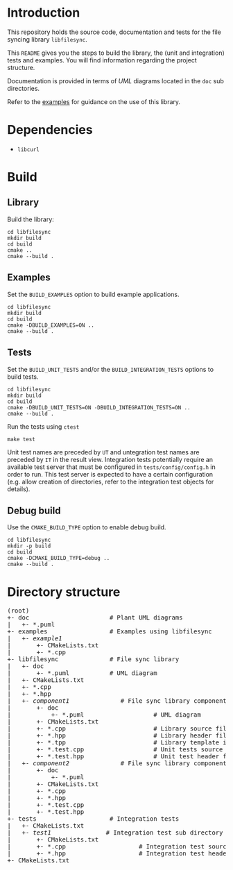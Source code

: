# Introduction

This repository holds the source code, documentation and tests for the file syncing library `libfilesync`.

This `README` gives you the steps to build the library, the (unit and integration) tests and examples.
You will find information regarding the project structure.

Documentation is provided in terms of <em>UML</em> diagrams located in the `doc` sub directories.

Refer to the [examples](#examples) for guidance on the use of this library.

# Dependencies

- `libcurl`

# Build

## Library

Build the library:
```shell
cd libfilesync
mkdir build
cd build
cmake ..
cmake --build .
```

## Examples

Set the `BUILD_EXAMPLES` option to build example applications.

```shell
cd libfilesync
mkdir build
cd build
cmake -DBUILD_EXAMPLES=ON ..
cmake --build .
```

## Tests

Set the `BUILD_UNIT_TESTS` and/or the `BUILD_INTEGRATION_TESTS` options to build tests.

```shell
cd libfilesync
mkdir build
cd build
cmake -DBUILD_UNIT_TESTS=ON -DBUILD_INTEGRATION_TESTS=ON ..
cmake --build .
```

Run the tests using `ctest`
```shell
make test
```

Unit test names are preceded by `UT` and untegration test names are preceded by `IT` in the result view. Integration tests potentially require an available test server that must be configured in `tests/config/config.h` in order to run. This test server is expected to have a certain configuration (e.g. allow creation of directories, refer to the integration test objects for details).

## Debug build

Use the `CMAKE_BUILD_TYPE` option to enable debug build.

```shell
cd libfilesync
mkdir -p build
cd build
cmake -DCMAKE_BUILD_TYPE=debug ..
cmake --build .
```

# Directory structure

<pre>
(root)
+- doc                      # Plant UML diagrams
|   +- *.puml
+- examples                 # Examples using libfilesync
|   +- <em>example1</em>
|       +- CMakeLists.txt
|       +- *.cpp
+- libfilesync              # File sync library
|   +- doc
|       +- *.puml           # UML diagram 
|   +- CMakeLists.txt
|   +- *.cpp
|   +- *.hpp
|   +- <em>component1</em>              # File sync library component sub directory
|       +- doc
|           +- *.puml                   # UML diagram
|       +- CMakeLists.txt
|       +- *.cpp                        # Library source file
|       +- *.hpp                        # Library header file
|       +- *.tpp                        # Library template implementation file
|       +- *.test.cpp                   # Unit tests source file
|       +- *.test.hpp                   # Unit test header file
|   +- <em>component2</em>              # File sync library component sub directory
|       +- doc
|           +- *.puml                   
|       +- CMakeLists.txt
|       +- *.cpp
|       +- *.hpp
|       +- *.test.cpp
|       +- *.test.hpp
+- tests                    # Integration tests
|   +- CMakeLists.txt
|   +- <em>test1</em>               # Integration test sub directory
|       +- CMakeLists.txt
|       +- *.cpp                    # Integration test source file
|       +- *.hpp                    # Integration test header file
+- CMakeLists.txt
</pre>
